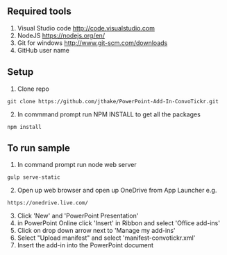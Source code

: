 Required tools
------------------------------------
1. Visual Studio code http://code.visualstudio.com
2. NodeJS https://nodejs.org/en/
3. Git for windows http://www.git-scm.com/downloads
4. GitHub user name

Setup
------------------------------------

1. Clone repo

`git clone https://github.com/jthake/PowerPoint-Add-In-ConvoTickr.git  `

2. In commmand prompt run NPM INSTALL to get all the packages

`npm install`

To run sample
-------------------------------------

1. In command prompt run node web server

`gulp serve-static`

2. Open up web browser and open up OneDrive from App Launcher e.g.

`https://onedrive.live.com/`

3. Click 'New' and 'PowerPoint Presentation'
4. in PowerPoint Online click 'Insert' in Ribbon and select 'Office add-ins'
5. Click on drop down arrow next to 'Manage my add-ins'
6. Select "Upload manifest" and select 'manifest-convotickr.xml'
7. Insert the add-in into the PowerPoint document